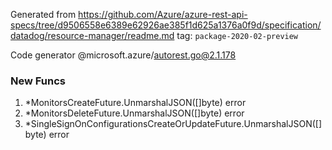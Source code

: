 Generated from https://github.com/Azure/azure-rest-api-specs/tree/d9506558e6389e62926ae385f1d625a1376a0f9d/specification/datadog/resource-manager/readme.md tag: `package-2020-02-preview`

Code generator @microsoft.azure/autorest.go@2.1.178


### New Funcs

1. *MonitorsCreateFuture.UnmarshalJSON([]byte) error
1. *MonitorsDeleteFuture.UnmarshalJSON([]byte) error
1. *SingleSignOnConfigurationsCreateOrUpdateFuture.UnmarshalJSON([]byte) error
